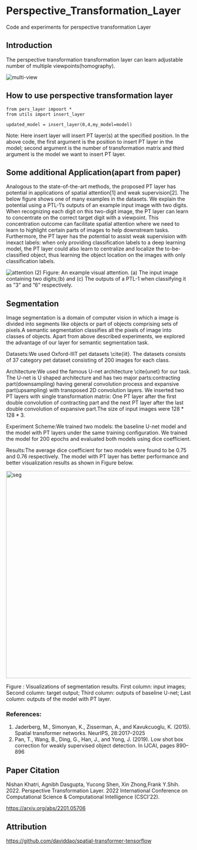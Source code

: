 # Perspective_Transformation_Layer
Code and experiments for perspective transformation Layer


## Introduction
The perspective transformation transformation layer can learn adjustable number of multiple viewpoints(homography).

![multi-view](https://user-images.githubusercontent.com/16822926/203680319-046e1141-51f0-4a7e-98e8-ae2f8f34df95.png)



## How to use perspective transformation layer

```
from pers_layer impoort *
from utils import insert_layer

updated_model = insert_layer(0,4,my_model=model)
```
Note: Here insert layer will insert PT layer(s) at the specified position. 
In the above code, the first argument is the position to insert PT layer in the model; second argument is the number of transformation matrix and third 
argument is the model we want to insert PT layer.

## Some additional Application(apart from paper)
Analogous to the state-of-the-art methods, the proposed PT layer has potential in applications of spatial attention[1] and weak supervision[2]. The below figure shows one of many examples in the datasets. We explain the potential using a PTL-1’s outputs of an example input image with two digits. When recognizing each digit on this two-digit image, the PT layer can learn to concentrate on the correct target digit with a viewpoint. This concentration outcome can facilitate spatial attention where we need to learn to highlight certain parts of images to help downstream tasks. Furthermore, the PT layer has the potential to assist weak supervision with inexact labels: when only providing classification labels to a deep learning model, the PT layer could also learn to centralize and localize the to-be-classified object, thus learning the object location on the images with only classification labels.


![attention (2)](https://user-images.githubusercontent.com/16822926/203695781-ee813747-8e24-48a5-b919-41b9b28c5c42.png)
Figure: An example visual attention. (a) The input image containing two digits;(b) and (c) The outputs of a PTL-1 when classifying it as ”3” and ”6” respectively.

## Segmentation
Image segmentation is a domain of computer vision in which a image is divided into segments like objects or part of objects comprising sets of pixels.A semantic segmentation classifies all the pixels of image into classes of objects. Apart from above described experiments, we explored the advantage of our layer for semantic segmentation task.

Datasets:We used Oxford-IIIT pet datasets \cite{iit}. The datasets consists of 37 category pet dataset consisting of 200 images for each class.

Architecture:We used the famous U-net architecture \cite{unet} for our task. The U-net is U shaped architecture and has two major parts:contracting part(downsampling) having general convolution process and expansive part(upsampling) with transposed 2D convolution layers. We inserted two PT layers with single transformation matrix: One PT layer after the first double convolution of contracting part and the next PT layer after the last double convolution of expansive part.The size of input images were $128*128*3$.

Experiment Scheme:We trained two models: the baseline U-net model and the model with PT layers under the same training configuration. We trained the model for 200 epochs and evaluated both models using dice coefficient.

Results:The average dice coefficient for two models were found to be 0.75 and 0.76 respectively. The model with PT layer has better performance and better visualization results as shown in Figure below.

<img width="566" alt="seg" src="https://user-images.githubusercontent.com/16822926/203696367-42452bc9-e622-4e8c-af87-5fcbdbedd0c4.png">

Figure : Visualizations of segmentation results. First column: input images; Second column: target output; Third column: outputs of baseline U-net; Last column: outputs of the model with PT layer.



### References:
1. Jaderberg, M., Simonyan, K., Zisserman, A., and Kavukcuoglu, K. (2015). Spatial transformer networks. NeurIPS, 28:2017–2025
2. Pan, T., Wang, B., Ding, G., Han, J., and Yong, J. (2019). Low shot box correction for weakly supervised object detection. In IJCAI, pages 890–896

## Paper Citation
Nishan Khatri, Agnibh Dasgupta, Yucong Shen, Xin Zhong,Frank Y.Shih. 2022. Perspective Transformation Layer. 2022 International Conference on Computational Science & Computational Intelligence (CSCI'22).

https://arxiv.org/abs/2201.05706


## Attribution

https://github.com/daviddao/spatial-transformer-tensorflow



